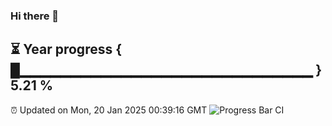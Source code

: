 ### Hi there 👋
⏳ Year progress { █▁▁▁▁▁▁▁▁▁▁▁▁▁▁▁▁▁▁▁▁▁▁▁▁▁▁▁▁▁ } 5.21 %
---
⏰ Updated on Mon, 20 Jan 2025 00:39:16 GMT
![Progress Bar CI](https://github.com/Moyi321/Moyi321/workflows/Progress%20Bar%20CI/badge.svg)
